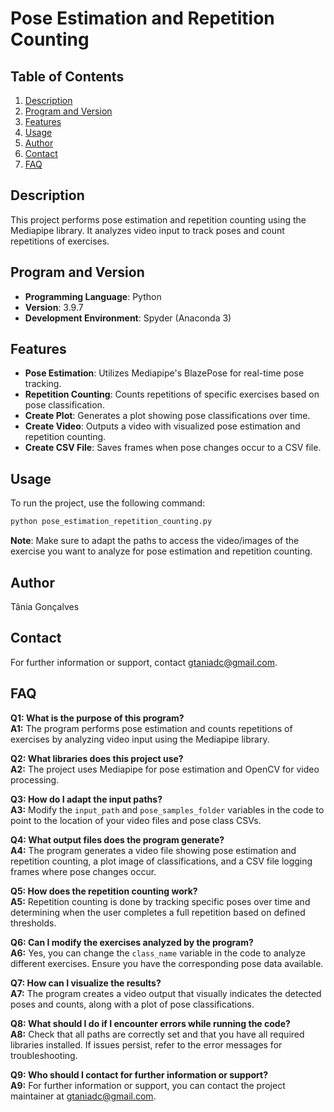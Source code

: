 # Pose Estimation and Repetition Counting

## Table of Contents
1. [Description](#description)
2. [Program and Version](#program-and-version)
3. [Features](#features)
4. [Usage](#usage)
5. [Author](#author)
6. [Contact](#contact)
7. [FAQ](#faq)

## Description
This project performs pose estimation and repetition counting using the Mediapipe library. It analyzes video input to track poses and count repetitions of exercises.

## Program and Version
- **Programming Language**: Python
- **Version**: 3.9.7
- **Development Environment**: Spyder (Anaconda 3)

## Features
- **Pose Estimation**: Utilizes Mediapipe's BlazePose for real-time pose tracking.
- **Repetition Counting**: Counts repetitions of specific exercises based on pose classification.
- **Create Plot**: Generates a plot showing pose classifications over time.
- **Create Video**: Outputs a video with visualized pose estimation and repetition counting.
- **Create CSV File**: Saves frames when pose changes occur to a CSV file.

## Usage
To run the project, use the following command:  
```bash
python pose_estimation_repetition_counting.py
```
**Note**: Make sure to adapt the paths to access the video/images of the exercise you want to analyze for pose estimation and repetition counting.

## Author
Tânia Gonçalves

## Contact
For further information or support, contact [gtaniadc@gmail.com](mailto:gtaniadc@gmail.com).

## FAQ

**Q1: What is the purpose of this program?**  
**A1:** The program performs pose estimation and counts repetitions of exercises by analyzing video input using the Mediapipe library.

**Q2: What libraries does this project use?**  
**A2:** The project uses Mediapipe for pose estimation and OpenCV for video processing.

**Q3: How do I adapt the input paths?**  
**A3:** Modify the `input_path` and `pose_samples_folder` variables in the code to point to the location of your video files and pose class CSVs.

**Q4: What output files does the program generate?**  
**A4:** The program generates a video file showing pose estimation and repetition counting, a plot image of classifications, and a CSV file logging frames where pose changes occur.

**Q5: How does the repetition counting work?**  
**A5:** Repetition counting is done by tracking specific poses over time and determining when the user completes a full repetition based on defined thresholds.

**Q6: Can I modify the exercises analyzed by the program?**  
**A6:** Yes, you can change the `class_name` variable in the code to analyze different exercises. Ensure you have the corresponding pose data available.

**Q7: How can I visualize the results?**  
**A7:** The program creates a video output that visually indicates the detected poses and counts, along with a plot of pose classifications.

**Q8: What should I do if I encounter errors while running the code?**  
**A8:** Check that all paths are correctly set and that you have all required libraries installed. If issues persist, refer to the error messages for troubleshooting.

**Q9: Who should I contact for further information or support?**  
**A9:** For further information or support, you can contact the project maintainer at [gtaniadc@gmail.com](mailto:gtaniadc@gmail.com).
